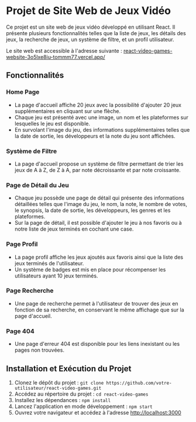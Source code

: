 # Projet de Site Web de Jeux Vidéo

Ce projet est un site web de jeux vidéo développé en utilisant React. Il présente plusieurs fonctionnalités telles que la liste de jeux, les détails des jeux, la recherche de jeux, un système de filtre, et un profil utilisateur.

Le site web est accessible à l'adresse suivante : [react-video-games-website-3o5lxe8iu-tommm77.vercel.app/](react-video-games-website-3o5lxe8iu-tommm77.vercel.app/)

## Fonctionnalités

### Home Page
- La page d'accueil affiche 20 jeux avec la possibilité d'ajouter 20 jeux supplémentaires en cliquant sur une flèche.
- Chaque jeu est présenté avec une image, un nom et les plateformes sur lesquelles le jeu est disponible.
- En survolant l'image du jeu, des informations supplémentaires telles que la date de sortie, les développeurs et la note du jeu sont affichées.

### Système de Filtre
- La page d'accueil propose un système de filtre permettant de trier les jeux de A à Z, de Z à A, par note décroissante et par note croissante.

### Page de Détail du Jeu
- Chaque jeu possède une page de détail qui présente des informations détaillées telles que l'image du jeu, le nom, la note, le nombre de votes, le synopsis, la date de sortie, les développeurs, les genres et les plateformes.
- Sur la page de détail, il est possible d'ajouter le jeu à nos favoris ou à notre liste de jeux terminés en cochant une case.

### Page Profil
- La page profil affiche les jeux ajoutés aux favoris ainsi que la liste des jeux terminés de l'utilisateur.
- Un système de badges est mis en place pour récompenser les utilisateurs ayant 10 jeux terminés.

### Page Recherche
- Une page de recherche permet à l'utilisateur de trouver des jeux en fonction de sa recherche, en conservant le même affichage que sur la page d'accueil.

### Page 404
- Une page d'erreur 404 est disponible pour les liens inexistant ou les pages non trouvées.

## Installation et Exécution du Projet

1. Clonez le dépôt du projet : `git clone https://github.com/votre-utilisateur/react-video-games.git`
2. Accédez au répertoire du projet : `cd react-video-games`
3. Installez les dépendances : `npm install`
4. Lancez l'application en mode développement : `npm start`
5. Ouvrez votre navigateur et accédez à l'adresse [http://localhost:3000](http://localhost:3000)
